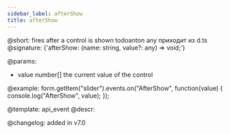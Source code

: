```yaml
---
sidebar_label: afterShow
title: afterShow
---          
```


@short: fires after a control is shown
todoanton any приходит из d.ts
@signature: {'afterShow: (name: string, value?: any) => void;'}
 
@params:
- value     number[]     the current value of the control

@example:
form.getItem("slider").events.on("AfterShow", function(value) {
    console.log("AfterShow", value);
});

@template: api_event
@descr:

@changelog: added in v7.0